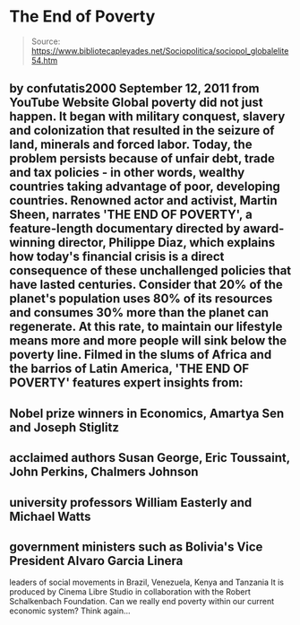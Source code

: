 # The End of Poverty

> Source: https://www.bibliotecapleyades.net/Sociopolitica/sociopol_globalelite54.htm

by
confutatis2000
September
12, 2011
from
YouTube Website
Global poverty did not just happen. It began
with military conquest, slavery and colonization that resulted in the
seizure of land, minerals and forced labor.
Today, the problem persists
because of unfair debt, trade and tax policies - in other words, wealthy
countries taking advantage of poor, developing countries.
Renowned actor and
activist, Martin Sheen, narrates 'THE END OF POVERTY', a feature-length
documentary directed by award-winning director, Philippe Diaz, which
explains how today's financial crisis is a direct consequence of these
unchallenged policies that have lasted centuries.
Consider that 20% of the
planet's population uses 80% of its resources and consumes 30% more than the
planet can regenerate. At this rate, to maintain our lifestyle means more
and more people will sink below the poverty line.
Filmed in the slums of
Africa and the barrios of Latin America, 'THE END OF POVERTY' features expert
insights from:
-
Nobel prize winners in Economics, Amartya Sen and Joseph
Stiglitz
-
acclaimed authors Susan George, Eric Toussaint,
John Perkins,
Chalmers Johnson
-
university professors William Easterly and Michael Watts
-
government ministers such as Bolivia's Vice President Alvaro Garcia Linera
-
leaders of social movements in Brazil, Venezuela, Kenya and
Tanzania
It is produced by Cinema Libre Studio in collaboration with the
Robert Schalkenbach Foundation.
Can we really end poverty within our current
economic system?
Think again...
